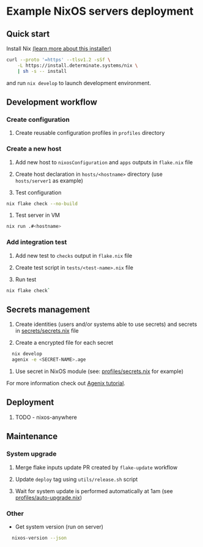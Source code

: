 # Example NixOS servers deployment

## Quick start

Install Nix
  [(learn more about this installer)](https://zero-to-nix.com/start/install)
```bash
curl --proto '=https' --tlsv1.2 -sSf \
    -L https://install.determinate.systems/nix \
    | sh -s -- install
  ```

and run `nix develop` to launch development environment.


## Development workflow

### Create configuration

1. Create reusable configuration profiles in `profiles` directory

### Create a new host

1. Add new host to `nixosConfiguration` and `apps` outputs in `flake.nix` file

1. Create host declaration in `hosts/<hostname>` directory
  (use `hosts/server1` as example)

1. Test configuration

```bash
nix flake check --no-build
```

1. Test server in VM

```bash
nix run .#<hostname>
```

### Add integration test

1. Add new test to `checks` output in `flake.nix` file

1. Create test script in `tests/<test-name>.nix` file

1. Run test

```bash
nix flake check`
```


## Secrets management

1. Create identities (users and/or systems able to use secrets) and secrets in
   [secrets/secrets.nix](secrets/secrets.nix) file

1. Create a encrypted file for each secret

```bash
  nix develop
  agenix -e <SECRET-NAME>.age
```

1. Use secret in NixOS module
   (see: [profiles/secrets.nix](profiles/secrets.nix) for example)

For more information check out
[Agenix tutorial](https://github.com/ryantm/agenix/tree/main?tab=readme-ov-file#tutorial).


## Deployment

1. TODO - nixos-anywhere


## Maintenance

### System upgrade

1. Merge flake inputs update PR created by `flake-update` workflow

1. Update `deploy` tag using `utils/release.sh` script

1. Wait for system update is performed automatically at 1am
  (see [profiles/auto-upgrade.nix](profiles/auto-upgrade.nix))

### Other

* Get system version (run on server)

```bash
  nixos-version --json
```
